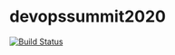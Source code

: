 # devopssummit2020

[![Build Status](https://dev.azure.com/InsightAUS/DevopsSummit2020/_apis/build/status/Application%20CI?branchName=master)](https://dev.azure.com/InsightAUS/DevopsSummit2020/_build/latest?definitionId=90&branchName=master)